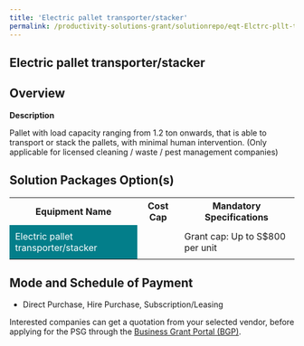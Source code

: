 ```yaml
---
title: 'Electric pallet transporter/stacker'
permalink: /productivity-solutions-grant/solutionrepo/eqt-Elctrc-pllt-trnsportrstckr-Envronmntl-Srvcs
---
```


## Electric pallet transporter/stacker

## Overview

**Description**

Pallet with load capacity ranging from 1.2 ton onwards, that is able to transport or stack the pallets, with minimal human intervention. 
(Only applicable for licensed cleaning / waste / pest management companies)

## Solution Packages Option(s)

<table>
<tr>
<th><b>Equipment Name</b></th>
<th><b>Cost Cap</b></th>
<th><b>Mandatory Specifications</b></th>
</tr>
<tr>
<td style='padding: 10px; background-color: #037E8A; color: #FFFFFF;'>Electric pallet transporter/stacker</td>
<td style='padding: 10px;'></td>
<td style='padding: 10px;'>Grant cap: Up to S$800 per unit</td>
</tr>
</table>

## Mode and Schedule of Payment

 - Direct Purchase, Hire Purchase, Subscription/Leasing

Interested companies can get a quotation from your selected vendor, before applying for the PSG through the <a href='https://www.businessgrants.gov.sg/' target='_blank' rel='noopener'>Business Grant Portal (BGP)</a>.

<script src="/jquery/resize-tables.js"></script>
